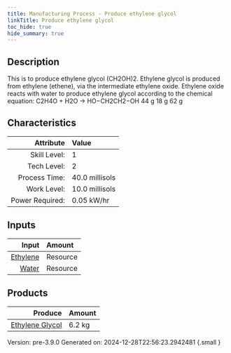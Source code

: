```yaml
---
title: Manufacturing Process - Produce ethylene glycol
linkTitle: Produce ethylene glycol
toc_hide: true
hide_summary: true
---
```


## Description
&#10;&#9;&#9;&#9;This is to produce ethylene glycol (CH2OH)2. Ethylene glycol is produced from ethylene &#10;&#9;&#9;&#9;(ethene), via the intermediate ethylene oxide. &#10;&#9;&#9;&#9;&#10;&#9;&#9;&#9;Ethylene oxide reacts with water to produce ethylene glycol according to the &#10;&#9;&#9;&#9;chemical equation:&#10;&#10;&#9;&#9;&#9;&#9;C2H4O + H2O → HO−CH2CH2−OH&#10;&#9;&#9;&#9;&#9;44 g   18 g    62 g&#10;&#9;&#9;

## Characteristics

| Attribute      | Value |
|--------:|:------|
|Skill Level:|1|
|Tech Level:|2|
|Process Time:|40.0 millisols|
|Work Level:|10.0 millisols|
|Power Required:|0.05 kW/hr|

## Inputs

| Input      | Amount |
|--------:|:------|
|[Ethylene](/docs/definitions/resource/ethylene)|Resource|4.4 kg|
|[Water](/docs/definitions/resource/water)|Resource|1.8 kg|

## Products


| Produce      | Amount |
|--------:|:------|
|[Ethylene Glycol](/docs/definitions/resource/ethylene-glycol)|6.2 kg|


Version: pre-3.9.0 Generated on: 2024-12-28T22:56:23.2942481
{.small }

